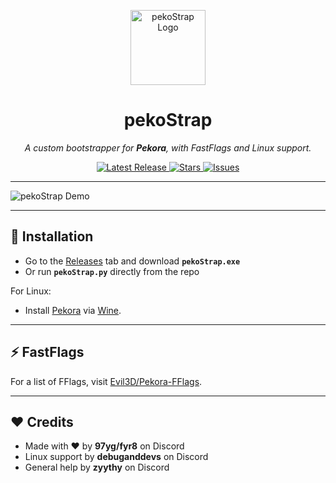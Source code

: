 <p align="center">
  <img src="https://github.com/user-attachments/assets/a96cc5e7-d60b-45ce-b54b-f2f6f610056b" alt="pekoStrap Logo" width="120"/>
</p>

<h1 align="center">pekoStrap</h1>

<p align="center">
  <i>A custom bootstrapper for <b>Pekora</b>, with FastFlags and Linux support.</i>
</p>

<p align="center">
  <a href="https://github.com/WindowsMI/pekoStrap/releases">
    <img src="https://img.shields.io/github/v/release/WindowsMI/pekoStrap?style=flat-square&color=blue" alt="Latest Release">
  </a>
  <a href="https://github.com/WindowsMI/pekoStrap/stargazers">
    <img src="https://img.shields.io/github/stars/WindowsMI/pekoStrap?style=flat-square&color=yellow" alt="Stars">
  </a>
  <a href="https://github.com/WindowsMI/pekoStrap/issues">
    <img src="https://img.shields.io/github/issues/WindowsMI/pekoStrap?style=flat-square&color=red" alt="Issues">
  </a>
</p>

---

<img src="https://github.com/user-attachments/assets/bdcd56e5-0a3d-4514-9b82-a14ee6e5e255" alt="pekoStrap Demo" />

---

## 🚀 Installation
- Go to the [Releases](https://github.com/yourname/pekoStrap/releases) tab and download **`pekoStrap.exe`**  
- Or run **`pekoStrap.py`** directly from the repo

For Linux:  
- Install [Pekora](https://github.com/shikataganaii/Pekora-Bootstrapper/releases) via [Wine](https://www.winehq.org).  

---

## ⚡ FastFlags
For a list of FFlags, visit [Evil3D/Pekora-FFlags](https://github.com/Evil3D/Pekora-FFlags).

---

## ❤️ Credits
- Made with ❤️ by **97yg/fyr8** on Discord
- Linux support by **debuganddevs** on Discord
- General help by **zyythy** on Discord
